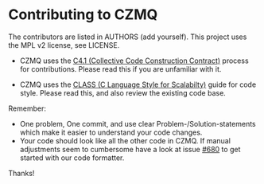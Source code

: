 # Contributing to CZMQ

The contributors are listed in AUTHORS (add yourself). This project uses the MPL v2 license, see LICENSE.

* CZMQ uses the [C4.1 (Collective Code Construction Contract)](http://rfc.zeromq.org/spec:22) process for contributions. Please read this if you are unfamiliar with it.

* CZMQ uses the [CLASS (C Language Style for Scalabilty)](http://rfc.zeromq.org/spec:21) guide for code style. Please read this, and also review the existing code base.

Remember: 

* One problem, One commit, and use clear Problem-/Solution-statements which make it easier to understand your code changes.
* Your code should look like all the other code in CZMQ. If manual adjustments seem to cumbersome have a look at issue [#680](https://github.com/zeromq/czmq/issues/680) to get started with our code formatter.

Thanks!

